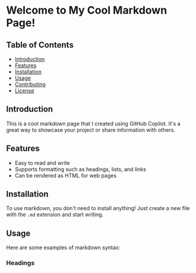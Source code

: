 # Welcome to My Cool Markdown Page!

## Table of Contents
- [Introduction](#introduction)
- [Features](#features)
- [Installation](#installation)
- [Usage](#usage)
- [Contributing](#contributing)
- [License](#license)

## Introduction
This is a cool markdown page that I created using GitHub Copilot. It's a great way to showcase your project or share information with others.

## Features
- Easy to read and write
- Supports formatting such as headings, lists, and links
- Can be rendered as HTML for web pages

## Installation
To use markdown, you don't need to install anything! Just create a new file with the `.md` extension and start writing.

## Usage
Here are some examples of markdown syntax:

### Headings
